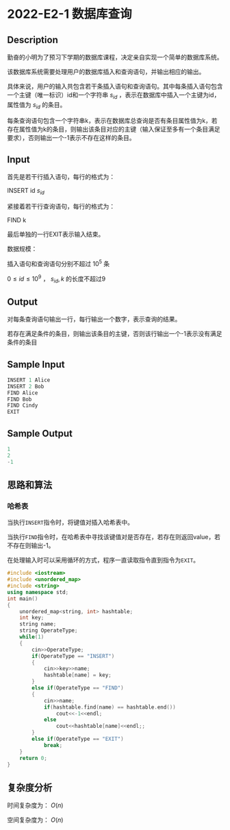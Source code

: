 # 2022-E2-1 数据库查询
## Description

勤奋的小明为了预习下学期的数据库课程，决定亲自实现一个简单的数据库系统。

该数据库系统需要处理用户的数据库插入和查询语句，并输出相应的输出。

具体来说，用户的输入共包含若干条插入语句和查询语句。其中每条插入语句包含一个主键（唯一标识）id和一个字符串 $s_{id}$ ，表示在数据库中插入一个主键为id，属性值为 $s_{id}$ 的条目。

每条查询语句包含一个字符串k，表示在数据库总查询是否有条目属性值为k，若存在属性值为k的条目，则输出该条目对应的主键（输入保证至多有一个条目满足要求），否则输出一个-1表示不存在这样的条目。

## Input
首先是若干行插入语句，每行的格式为：

INSERT id $s_{id}$

紧接着若干行查询语句，每行的格式为：

FIND k

最后单独的一行EXIT表示输入结束。

数据规模：

插入语句和查询语句分别不超过 $10^5$  条

$0≤id≤10^9$ ， $s_{id},k$ 的长度不超过9

## Output

对每条查询语句输出一行，每行输出一个数字，表示查询的结果。

若存在满足条件的条目，则输出该条目的主键，否则该行输出一个-1表示没有满足条件的条目

## Sample Input
```C++
INSERT 1 Alice
INSERT 2 Bob
FIND Alice
FIND Bob
FIND Cindy
EXIT
```

## Sample Output
```C++
1
2
-1
```

## 思路和算法
### 哈希表
当执行`INSERT`指令时，将键值对插入哈希表中。

当执行`FIND`指令时，在哈希表中寻找该键值对是否存在，若存在则返回value，若不存在则输出-1。

在处理输入时可以采用循环的方式，程序一直读取指令直到指令为`EXIT`。



```C++
#include <iostream>
#include <unordered_map>
#include <string>
using namespace std;
int main()
{
    unordered_map<string, int> hashtable;
    int key;
    string name;
    string OperateType;
    while(1)
    {
        cin>>OperateType;
        if(OperateType == "INSERT")
        {
            cin>>key>>name;
            hashtable[name] = key;
        }
        else if(OperateType == "FIND")
        {
            cin>>name;
            if(hashtable.find(name) == hashtable.end())
                cout<<-1<<endl;
            else
                cout<<hashtable[name]<<endl;;
        }
        else if(OperateType == "EXIT")
            break;
    }
    return 0;
}
```
## 复杂度分析
时间复杂度为： $O(n)$

空间复杂度为： $O(n)$